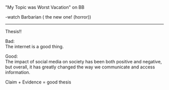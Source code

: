 "My Topic was Worst Vacation" on BB
 
-watch Barbarian ( the new one! (horror))
 
------------------------------------------------------------------------------------------------------------------------------
 
Thesis!!
 
Bad:  
The internet is a good thing.
 
Good:  
The impact of social media on society has been both positive and negative, but overall, it has greatly changed the way we communicate and access information.
 
Claim + Evidence = good thesis